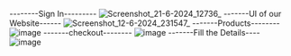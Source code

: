 --------Sign In---------
![Screenshot_21-6-2024_12736_](https://github.com/Manasavybhavi/Agri-organic/assets/93705309/8df5dfe5-390e-4f16-ab5f-d7c076e90e30)
-------UI of our Website------
![Screenshot_12-6-2024_231547_](https://github.com/Manasavybhavi/Agri-organic/assets/93705309/47f8d6bd-c7a6-4172-a6a0-1a6a683bea76)
-------Products--------
![image](https://github.com/Manasavybhavi/Agri-organic/assets/93705309/51e3adc7-c811-491a-b771-139742fada0f)
-------checkout--------
![image](https://github.com/Manasavybhavi/Agri-organic/assets/93705309/9c6875db-c875-4d34-8d41-d72cf6496f50)
-------Fill the Details----
![image](https://github.com/Manasavybhavi/Agri-organic/assets/93705309/33b8cb0b-e07b-4716-ac79-26a213e283c8)
